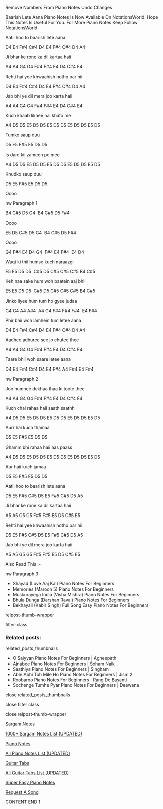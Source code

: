 
Remove Numbers From Piano Notes
Undo Changes

Baarish Lete Aana Piano Notes Is Now Available On NotationsWorld. Hope This Notes Is Useful For You. For More Piano Notes Keep Follow NotationsWorld.

Aatii hoo to baarish lete aana

D4 E4 F#4 C#4 D4 E4 F#4 C#4 D4 A4

Ji bhar ke rone ka dil kartaa haii

A4 A4 G4 G4 F#4 F#4 E4 D4 C#4 E4

Rehti hai yee khwaahish hotho par hii

D4 E4 F#4 C#4 D4 E4 F#4 C#4 D4 A4

Jab bhi ye dil mera joo karta haii

A4 A4 G4 G4 F#4 F#4 E4 D4 C#4 E4

Kuch khaab likhee hai khato me

A4 D5 D5 E5 D5 D5 E5 D5 D5 E5 D5 D5 E5 D5

Tumko saup duu

D5 E5 F#5 E5 D5 D5

Is dard kii zameen pe mee

A4 D5 D5 E5 D5 D5 E5 D5 D5 E5 D5 D5 E5 D5

Khudko saup duu

D5 E5 F#5 E5 D5 D5

Oooo

nw Paragraph 1

B4 C#5 D5 G4  B4 C#5 D5 F#4

Oooo

E5 D5 C#5 D5 G4  B4 C#5 D5 F#4

Oooo

G4 F#4 E4 D4 G4  F#4 E4 F#4  E4 D4

Waqt ki thii humse kuch naraazgi

E5 E5 D5 D5  C#5 D5 C#5 C#5 C#5 B4 C#5

Keh naa sake hum woh baatein aaj bhii

E5 E5 D5 D5  C#5 D5 C#5 C#5 C#5 B4 C#5

Jinko liyee hum tum ho gyee judaa

G4 G4 A4 A#4  A4 G4 F#4 F#4 F#4  E4 F#4

Phir bhii woh lamhein tum letee aana

D4 E4 F#4 C#4 D4 E4 F#4 C#4 D4 A4

Aadhee adhuree see jo chutee thee

A4 A4 G4 G4 F#4 F#4 E4 D4 C#4 E4

Taare bhii woh saare letee aana

D4 E4 F#4 C#4 D4 E4 F#4 A4 F#4 E4 F#4

nw Paragraph 2

Joo humnee dekhaa thaa ki toote thee

A4 A4 G4 G4 F#4 F#4 E4 D4 C#4 E4

Kuch chal rahaa haii saath saathh

A4 D5 D5 E5 D5 D5 E5 D5 D5 E5 D5 D5 E5 D5

Aurr hai kuch thamaa

D5 E5 F#5 E5 D5 D5

Ghamm bhi rahaa haii aas paass

A4 D5 D5 E5 D5 D5 E5 D5 D5 E5 D5 D5 E5 D5

Aur haii kuch jamaa

D5 E5 F#5 E5 D5 D5

Aatii hoo to baarish lete aana

D5 E5 F#5 C#5 D5 E5 F#5 C#5 D5 A5

Ji bhar ke rone ka dil kartaa haii

A5 A5 G5 G5 F#5 F#5 E5 D5 C#5 E5

Rehti hai yee khwaahish hotho par hii

D5 E5 F#5 C#5 D5 E5 F#5 C#5 D5 A5

Jab bhi ye dil mera joo karta haii

A5 A5 G5 G5 F#5 F#5 E5 D5 C#5 E5

Also Read This :-

nw Paragraph 3

* Shayad (Love Aaj Kal) Piano Notes For Beginners
* Memories (Maroon 5) Piano Notes For Beginners
* Muskurayega India (Visha Mishra) Piano Notes For Beginners
* Bhula Dunga (Darshan Raval) Piano Notes For Beginners
* Bekhayali (Kabir Singh) Full Song Easy Piano Notes For Beginners

relpost-thumb-wrapper

filter-class

### Related posts:

related_posts_thumbnails

* O Saiyyan Piano Notes For Beginners | Agneepath
* Ajnabee Piano Notes For Beginners | Soham Naik
* Saathiya Piano Notes For Beginners | Singham
* Abhi Abhi Toh Mile Ho Piano Notes For Beginners | Jism 2
* Roobaroo Piano Notes For Beginners | Rang De Basanti
* Sochenge Tumhe Pyar Piano Notes For Beginners | Deewana

close related_posts_thumbnails

close filter class

close relpost-thumb-wrapper

[Sargam Notes](https://www.notationsworld.com/sargam-notes.html)

[1000+ Sargam Notes List (UPDATED)](https://www.notationsworld.com/all-songs-list-sargam-notes.html)

[Piano Notes](https://www.notationsworld.com/piano-notes.html)

[All Piano Notes List (UPDATED)](https://www.notationsworld.com/all-songs-list-piano-notes.html)

[Guitar Tabs](https://www.notationsworld.com/guitar-tabs.html)

[All Guitar Tabs List (UPDATED)](https://www.notationsworld.com/all-songs-list-guitar-tabs.html)

[Super Easy Piano Notes](https://studywall.in/)

[Request A Song](https://www.notationsworld.com/request-a-song.html)

CONTENT END 1


